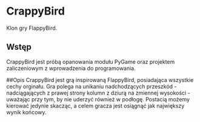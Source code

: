 # CrappyBird
Klon gry FlappyBird.

## Wstęp
CrappyBird jest próbą opanowania modułu PyGame oraz projektem zaliczeniowym z wprowadzenia do programowania.

##Opis
CrappyBird jest grą inspirowaną FlappyBird, posiadająca wszystkie cechy orginału. Gra polega na unikaniu nadchodzących przeszkód - nadciągających z prawej strony kolumn z dziurą na zmiennej wysokości - uważając przy tym, by nie uderzyć również w podłogę. Postacią możemy kierować jedynie skacząc, a celem gracza jest osiągnąć jak największy wynik końcowy.
